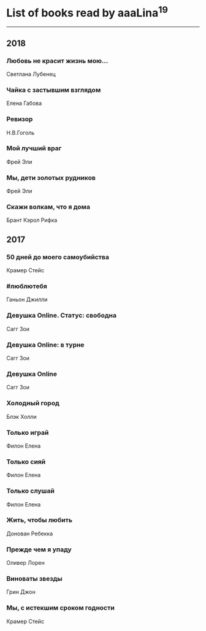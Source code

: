 # List of books read by aaaLina<sup>19</sup>
---

## 2018

### Любовь не красит жизнь мою…
Светлана Лубенец


### Чайка с застывшим взглядом
Елена Габова


### Ревизор
Н.В.Гоголь


### Мой лучший враг
Фрей Эли


### Мы, дети золотых рудников
Фрей Эли


### Скажи волкам, что я дома
Брант Кэрол Рифка



## 2017

### 50 дней до моего самоубийства
Крамер Стейс


### #люблютебя
Ганьон Джилли


### Девушка Online. Статус: свободна
Сагг Зои


### Девушка Online: в турне
Сагг Зои


### Девушка Online
Сагг Зои


### Холодный город
Блэк Холли


### Только играй
Филон Елена


### Только сияй
Филон Елена


### Только слушай
Филон Елена


### Жить, чтобы любить
Донован Ребекка


### Прежде чем я упаду
Оливер Лорен


### Виноваты звезды
Грин Джон


### Мы, с истекшим сроком годности
Крамер Стейс



